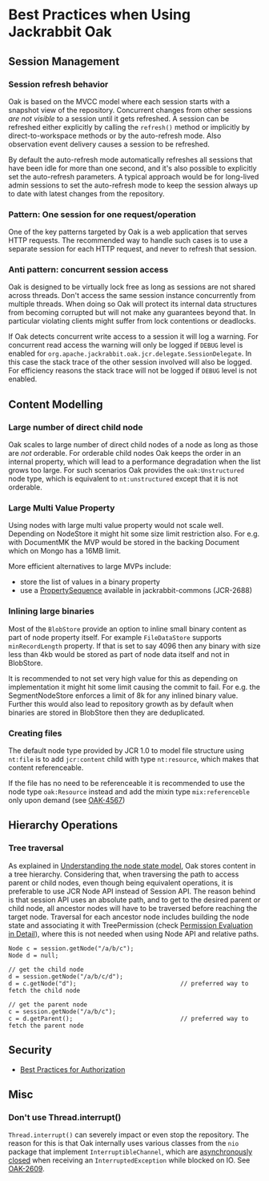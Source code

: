 <!--
   Licensed to the Apache Software Foundation (ASF) under one or more
   contributor license agreements.  See the NOTICE file distributed with
   this work for additional information regarding copyright ownership.
   The ASF licenses this file to You under the Apache License, Version 2.0
   (the "License"); you may not use this file except in compliance with
   the License.  You may obtain a copy of the License at

       http://www.apache.org/licenses/LICENSE-2.0

   Unless required by applicable law or agreed to in writing, software
   distributed under the License is distributed on an "AS IS" BASIS,
   WITHOUT WARRANTIES OR CONDITIONS OF ANY KIND, either express or implied.
   See the License for the specific language governing permissions and
   limitations under the License.
  -->
  
# Best Practices when Using Jackrabbit Oak

<!-- MACRO{toc} -->

## Session Management
### Session refresh behavior

Oak is based on the MVCC model where each session starts with a snapshot
view of the repository. Concurrent changes from other sessions *are not
visible* to a session until it gets refreshed. A session can be refreshed
either explicitly by calling the ``refresh()`` method or implicitly by
direct-to-workspace methods or by the auto-refresh mode. Also observation
event delivery causes a session to be refreshed.

By default the auto-refresh mode automatically refreshes all sessions that
have been idle for more than one second, and it's also possible to
explicitly set the auto-refresh parameters. A typical approach would be
for long-lived admin sessions to set the auto-refresh mode to keep the
session always up to date with latest changes from the repository.

### Pattern: One session for one request/operation

One of the key patterns targeted by Oak is a web application that serves
HTTP requests. The recommended way to handle such cases is to use a
separate session for each HTTP request, and never to refresh that session.

### Anti pattern: concurrent session access

Oak is designed to be virtually lock free as long as sessions are not shared
across threads. Don't access the same session instance concurrently from
multiple threads. When doing so Oak will protect its internal data structures
from becoming corrupted but will not make any guarantees beyond that. In
particular violating clients might suffer from lock contentions or deadlocks.

If Oak detects concurrent write access to a session it will log a warning. 
For concurrent read access the warning will only be logged if `DEBUG` level 
is enabled for `org.apache.jackrabbit.oak.jcr.delegate.SessionDelegate`.
In this case the stack trace of the other session involved will also be 
logged. For efficiency reasons the stack trace will not be logged if 
`DEBUG` level is not enabled.

## Content Modelling
### Large number of direct child node

Oak scales to large number of direct child nodes of a node as long as those
are *not* orderable. For orderable child nodes Oak keeps the order in an
internal property, which will lead to a performance degradation when the list
grows too large. For such scenarios Oak provides the ``oak:Unstructured`` node
type, which is equivalent to ``nt:unstructured`` except that it is not orderable.

### Large Multi Value Property

Using nodes with large multi value property would not scale well. Depending on 
NodeStore it might hit some size limit restriction also. For e.g. with 
DocumentMK the MVP would be stored in the backing Document which on Mongo has a 
16MB limit.

More efficient alternatives to large MVPs include:
* store the list of values in a binary property
* use a [PropertySequence](https://jackrabbit.apache.org/api/trunk/org/apache/jackrabbit/commons/flat/PropertySequence.html) available in jackrabbit-commons (JCR-2688)

### Inlining large binaries

Most of the `BlobStore` provide an option to inline small binary content as part of 
node property itself. For example `FileDataStore` supports `minRecordLength` property.
If that is set to say 4096 then any binary with size less than 4kb would be stored
as part of node data itself and not in BlobStore.

It is recommended to not set very high value for this as depending on implementation it
might hit some limit causing the commit to fail. For e.g. the SegmentNodeStore enforces a limit of
8k for any inlined binary value. Further this would also lead to repository growth as
by default when binaries are stored in BlobStore then they are deduplicated.

### Creating files

The default node type provided by JCR 1.0 to model file structure using
`nt:file` is to add `jcr:content` child with type `nt:resource`, which makes
that content referenceable.

If the file has no need to be referenceable it is recommended to use the
node type `oak:Resource` instead and add the mixin type `mix:referenceble`
only upon demand (see [OAK-4567](https://issues.apache.org/jira/browse/OAK-4567))

## Hierarchy Operations
### Tree traversal

As explained in [Understanding the node state model](https://jackrabbit.apache.org/oak/docs/architecture/nodestate.html), Oak stores content in a tree hierarchy. 
Considering that, when traversing the path to access parent or child nodes, even though being equivalent operations, 
it is preferable to use JCR Node API instead of Session API. The reason behind is that session API uses an absolute path, 
and to get to the desired parent or child node, all ancestor nodes will have to be traversed before reaching the target node. 
Traversal for each ancestor node includes building the node state and associating it with 
TreePermission (check [Permission Evaluation in Detail](https://jackrabbit.apache.org/oak/docs/security/permission/evaluation.html)), 
where this is not needed when using Node API and relative paths.
```
Node c = session.getNode("/a/b/c");
Node d = null;

// get the child node
d = session.getNode("/a/b/c/d");
d = c.getNode("d");                             // preferred way to fetch the child node

// get the parent node
c = session.getNode("/a/b/c");
c = d.getParent();                              // preferred way to fetch the parent node
```
## Security
- [Best Practices for Authorization](security/authorization/bestpractices.html)

## Misc
### Don't use Thread.interrupt()

`Thread.interrupt()` can severely impact or even stop the repository. The reason for 
this is that Oak internally uses various classes from the `nio` package that implement 
`InterruptibleChannel`, which are [asynchronously closed](https://docs.oracle.com/en/java/javase/11/docs/api/java.base/java/nio/channels/InterruptibleChannel.html) 
when receiving an `InterruptedException` while blocked on IO. See [OAK-2609](https://issues.apache.org/jira/browse/OAK-2609).  
